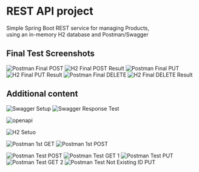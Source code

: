 # REST API project

Simple Spring Boot REST service for managing Products,  
using an in-memory H2 database and Postman/Swagger

## Final Test Screenshots

![Postman Final POST](readmeAssets/PostmanFinalTestPOST.png)
![H2 Final POST Result](readmeAssets/H2_FinalTestPOST_Result.png)
![Postman Final PUT](readmeAssets/PostmanFinalTestPUT.png)
![H2 Final PUT Result](readmeAssets/H2_FinalTestPUT_Result.png)
![Postman Final DELETE](readmeAssets/PostmanFinalTestPUT.png)
![H2 Final DELETE Result](readmeAssets/H2_FinalTestPUT_Result.png)

## Additional content

![Swagger Setup](readmeAssets/SwaggerSetup.png)
![Swagger Response Test](readmeAssets/SwaggerResponseTest.png)

![openapi](readmeAssets/openapi.png)

![H2 Setuo](readmeAssets/H2_Setup.png)

![Postman 1st GET](readmeAssets/PostmanFirstGET.png)
![Postman 1st POST](readmeAssets/PostmanFirstPOST.png)

![Postman Test POST](readmeAssets/PostmanTestPOST.png)
![Postman Test GET 1](readmeAssets/PostmanTestGET1.png)
![Postman Test PUT](readmeAssets/PostmanTestPUT1.png)
![Postman Test GET 2](readmeAssets/PostmanTestGET2.png)
![Postman Test Not Existing ID PUT](readmeAssets/PostmanTestNotExistingID_PUT.png)
